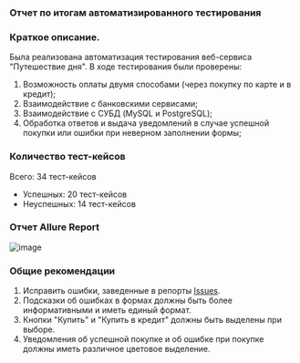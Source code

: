 ### Отчет по итогам автоматизированного тестирования ###
### Краткое описание.
Была реализована автоматизация тестирования веб-сервиса "Путешествие дня".
В ходе тестирования были проверены:
1. Возможность оплаты двумя способами (через покупку по карте и в кредит);
2. Взаимодействие с банковскими сервисами;
3. Взаимодействие с СУБД (MySQL и PostgreSQL);
4. Обработка ответов и выдача уведомлений в случае успешной покупки или ошибки при неверном заполнении формы;
### Количество тест-кейсов
Всего: 34 тест-кейсов
- Успешных: 20 тест-кейсов 
- Неуспешных: 14 тест-кейсов 
### Отчет Allure Report
![image](https://user-images.githubusercontent.com/96633036/233826930-3da215c8-a2de-4136-980e-000b2490f3b0.png)
### Общие рекомендации

1. Исправить ошибки, заведенные в репорты [Issues](https://github.com/MuRom222/Diplom/issues).
2. Подсказки об ошибках в формах должны быть более информативными и иметь единый формат.
3. Кнопки "Купить" и "Купить в кредит" должны быть выделены при выборе.
4. Уведомления об успешной покупке и об ошибке при покупке должны иметь различное цветовое выделение.
